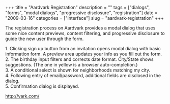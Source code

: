+++
title = "Aardvark Registration"
description = ""
tags = ["dialogs", "forms", "modal dialogs", "progressive disclosure", "registration"]
date = "2009-03-16"
categories = ["interface"]
slug = "aardvark-registration"
+++


<p>The registration process on Aardvark provides a modal dialog that uses some nice content previews, content filtering, and progressive disclosure to guide the new user through the form. </p>
<div id="screens-full" class="clear"><div class="caption">1. Clicking sign up button from an invitation opens modal dialog with basic information form. A preview area updates your info as you fill out the form.</div><div class="fullimg clear"><a href="http://media.konigi.com/interface/aardvark-registration-1.png" class="group" rel="group" title="1. Clicking sign up button from an invitation opens modal dialog with basic information form. A prev..."><img src="http://media.konigi.com/interface/aardvark-registration-1.png" alt="" class="img-responsive"></a></div></div><div id="screens-full" class="clear"><div class="caption">2. The birthday input filters and corrects date format. City/State shows suggestions. (The one in yellow is a browser auto-completion.)</div><div class="fullimg clear"><a href="http://media.konigi.com/interface/aardvark-registration-2.png" class="group" rel="group" title="2. The birthday input filters and corrects date format. City/State shows suggestions. (The one in ye..."><img src="http://media.konigi.com/interface/aardvark-registration-2.png" alt="" class="img-responsive"></a></div></div><div id="screens-full" class="clear"><div class="caption">3. A conditional select is shown for neighborhoods matching my city.</div><div class="fullimg clear"><a href="http://media.konigi.com/interface/aardvark-registration-3.png" class="group" rel="group" title="3. A conditional select is shown for neighborhoods matching my city."><img src="http://media.konigi.com/interface/aardvark-registration-3.png" alt="" class="img-responsive"></a></div></div><div id="screens-full" class="clear"><div class="caption">4. Following entry of email/password, additional fields are disclosed in the dialog.</div><div class="fullimg clear"><a href="http://media.konigi.com/interface/aardvark-registration-4.png" class="group" rel="group" title="4. Following entry of email/password, additional fields are disclosed in the dialog."><img src="http://media.konigi.com/interface/aardvark-registration-4.png" alt="" class="img-responsive"></a></div></div><div id="screens-full" class="clear"><div class="caption">5. Confirmation dialog is displayed.</div><div class="fullimg clear"><a href="http://media.konigi.com/interface/aardvark-registration-5.png" class="group" rel="group" title="5. Confirmation dialog is displayed."><img src="http://media.konigi.com/interface/aardvark-registration-5.png" alt="" class="img-responsive"></a></div></div>        
<p><a href="http://vark.com/">http://vark.com/</a></p>

